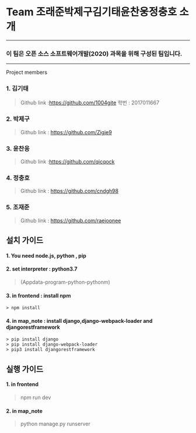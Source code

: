 Team 조래준박제구김기태윤찬웅정충호 소개
=
****
### 이 팀은 오픈 소스 소프트웨어개발(2020) 과목을 위해 구성된 팀입니다.
****
Project members
### 1. 김기태
   >Github link :<https://github.com/1004gite> 
   >학번 : 2017011667
### 2. 박제구
  >Github link : <https://github.com/Zigje9>   
### 3. 윤찬웅
  >Github link :<https://github.com/qicqock>
### 4. 정충호
  >Github link : <https://github.com/cndgh98>
### 5. 조재준
  >Github link : <https://github.com/raejoonee>


설치 가이드
-
#### 1. You need node.js, python , pip  
#### 2. set interpreter : python3.7
   >(Appdata-program-python-pythonm)
#### 3. in frontend : install npm 
    > npm install
#### 4. in map_note : install django,django-webpack-loader and djangorestframework
    > pip install django
    > pip install django-webpack-loader
    > pip3 install djangorestframework
    
    
실행 가이드
-
#### 1. in frontend 
   > npm run dev
#### 2. in map_note 
   > python manage.py runserver
